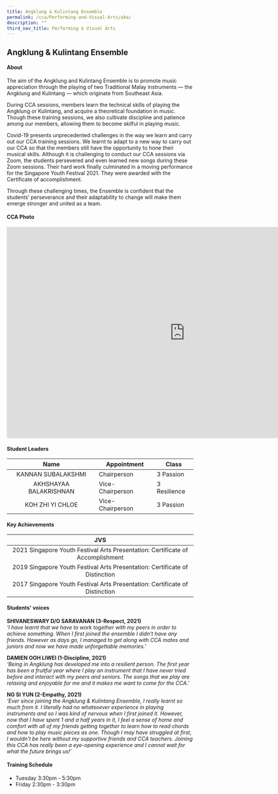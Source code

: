 ```yaml
---
title: Angklung & Kulintang Ensemble
permalink: /cca/Performing-and-Visual-Arts/ake/
description: ""
third_nav_title: Performing & Visual Arts
---
```

## Angklung &amp; Kulintang Ensemble

#### About
The aim of the Angklung and Kulintang Ensemble is to promote music appreciation through the playing of two Traditional Malay instruments — the Angklung and Kulintang — which originate from Southeast Asia.

During CCA sessions, members learn the technical skills of playing the Angklung or Kulintang, and acquire a theoretical foundation in music. Though these training sessions, we also cultivate discipline and patience among our members, allowing them to become skilful in playing music.

Covid-19 presents unprecedented challenges in the way we learn and carry out our CCA training sessions. We learnt to adapt to a new way to carry out our CCA so that the members still have the opportunity to hone their musical skills. Although it is challenging to conduct our CCA sessions via Zoom, the students persevered and even learned new songs during these Zoom sessions. Their hard work finally culminated in a moving performance for the Singapore Youth Festival 2021. They were awarded with the Certificate of accomplishment.

Through these challenging times, the Ensemble is confident that the students’ perseverance and their adaptability to change will make them emerge stronger and united as a team.

#### CCA Photo
<iframe src="https://docs.google.com/presentation/d/e/2PACX-1vRLyfimMYddo4ysPjePtK0k3ER2sChehtLLZjLBJI7newl3rA6UZYwis7noKISMCB9RB4dQI0Q_BeH9/embed?start=true&amp;loop=true&amp;delayms=5000" frameborder="0" width="960" height="569" allowfullscreen="true"></iframe>

#### Student Leaders

| Name | Appointment | Class |
|:---:|---|---|
| KANNAN SUBALAKSHMI | Chairperson | 3 Passion |
| AKHSHAYAA BALAKRISHNAN | Vice- Chairperson | 3 Resilience |
| KOH ZHI YI CHLOE | Vice- Chairperson | 3 Passion |

#### Key Achievements

| JVS |
|:-:|
| 2021 Singapore Youth Festival Arts Presentation: Certificate of Accomplishment  |
|  2019 Singapore Youth Festival Arts Presentation: Certificate of Distinction |
| 2017&nbsp;Singapore Youth Festival Arts Presentation: Certificate of Distinction  |

#### Students' voices
**SHIVANESWARY D/O SARAVANAN (3-Respect, 2021)** <br>
_‘I have learnt that we have to work together with my peers in order to achieve something. When I first joined the ensemble I didn't have any friends. However as days go, I managed to get along with CCA mates and juniors and now we have made unforgettable memories.’_  
  
**DAMIEN OOH LIWEI (1-Discipline, 2021)** <br>
_‘Being in Angklung has developed me into a resilient person. The first year has been a fruitful year where I play an instrument that I have never tried before and interact with my peers and seniors. The songs that we play are relaxing and enjoyable for me and it makes me want to come for the CCA.’_  
  
**NG SI YUN (2-Empathy, 2021)** <br>
_‘Ever since joining the Angklung &amp; Kulintang Ensemble, I really learnt so much from it. I literally had no whatsoever experience in playing instruments and so I was kind of nervous when I first joined it. However, now that I have spent 1 and a half years in it, I feel a sense of home and comfort with all of my friends getting together to learn how to read chords and how to play music pieces as one. Though I may have struggled at first, I wouldn't be here without my supportive friends and CCA teachers. Joining this CCA has really been a eye-opening experience and I cannot wait for what the future brings us!’_  

#### Training Schedule
- Tuesday 3:30pm - 5:30pm<br>
- Friday 2:30pm - 3:30pm